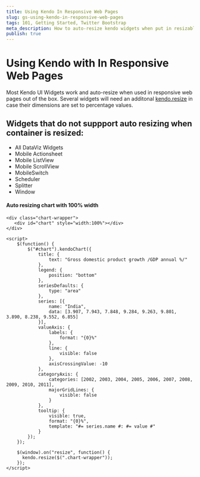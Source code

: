 ```yaml
---
title: Using Kendo In Responsive Web Pages
slug: gs-using-kendo-in-responsive-web-pages
tags: 101, Getting Started, Twitter Bootstrap
meta_description: How to auto-resize kendo widgets when put in resizable containers (splitter or window).
publish: true
---
```


# Using Kendo with In Responsive Web Pages

Most Kendo UI Widgets work and auto-resize when used in responsive web pages out of the box. Several widgets will need an additonal [kendo.resize](/api/framework/kendo#methods-init) in case their dimensions are set to percentage values.

## Widgets that do not suppport auto resizing when container is resized: ##

* All DataViz Widgets
* Mobile Actionsheet
* Mobile ListView
* Mobile ScrollView
* MobileSwitch
* Scheduler
* Splitter
* Window

#### Auto resizing chart with 100% width

    <div class="chart-wrapper">
       <div id="chart" style="width:100%"></div>
    </div>

    <script>
        $(function() {
            $("#chart").kendoChart({
                title: {
                    text: "Gross domestic product growth /GDP annual %/"
                },
                legend: {
                    position: "bottom"
                },
                seriesDefaults: {
                    type: "area"
                },
                series: [{
                    name: "India",
                    data: [3.907, 7.943, 7.848, 9.284, 9.263, 9.801, 3.890, 8.238, 9.552, 6.855]
                }],
                valueAxis: {
                    labels: {
                        format: "{0}%"
                    },
                    line: {
                        visible: false
                    },
                    axisCrossingValue: -10
                },
                categoryAxis: {
                    categories: [2002, 2003, 2004, 2005, 2006, 2007, 2008, 2009, 2010, 2011],
                    majorGridLines: {
                        visible: false
                    }
                },
                tooltip: {
                    visible: true,
                    format: "{0}%",
                    template: "#= series.name #: #= value #"
                }
            });
        });

        $(window).on("resize", function() {
          kendo.resize($(".chart-wrapper"));
        });
    </script>
